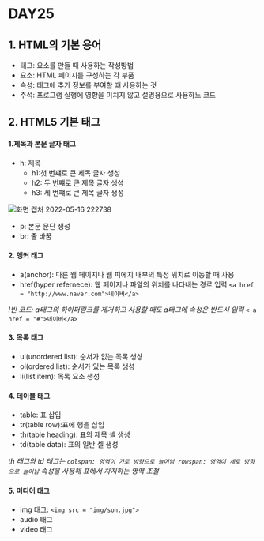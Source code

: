 # DAY25

## 1. HTML의 기본 용어

* 태그: 요소를 만들 때 사용하는 작성방법
* 요소: HTML 페이지를 구성하는 각 부품
* 속성: 태그에 추가 정보를 부여할 떄 사용하는 것
* 주석: 프로그램 실행에 영향을 미치지 않고 설명용으로 사용하느 코드  <!--  -->

## 2. HTML5 기본 태그

#### 1.제목과 본문 글자 태그
* h: 제목
  *   h1:첫 번쨰로 큰 제목 글자 생성
  *   h2: 두 번쨰로 큰 제목 글자 생성
  *   h3: 세 번쨰로 큰 제목 글자 생성

![화면 캡처 2022-05-16 222738](https://user-images.githubusercontent.com/103159709/168603441-5807c325-f042-4c16-86f7-235bdd64cfd9.png)

  
* p: 본문 문단 생성
* br: 줄 바꿈

#### 2. 앵커 태그
* a(anchor): 다른 웹 페이지나 웹 피에지 내부의 특정 위치로 이동할 때 사용
* href(hyper refernece): 웹 페이지나 파일의 위치를 나타내는 경로 입력
 `<a href = "http://www.naver.com">네이버</a>`
 
*!빈 코드: a태그의 하이퍼링크를 제거하고 사용할 때도 a태그에 속성은 반드시 입력*
`< a href = "#">네이버</a>`

#### 3. 목록 태그
* ul(unordered list): 순서가 없는 목록 생성
* ol(ordered list): 순서가 있는 목록 생성
* li(list item): 목록 요소 생성

#### 4. 테이블 태그
* table: 표 삽입
* tr(table row):표에 행을 삽입
* th(table heading): 표의 제목 셀 생성
* td(table data): 표의 일반 셀 생성

*th 태그와 td 태그는 `colspan: 영역이 가로 방향으로 늘어남 rowspan: 영역이 세로 방향으로 늘어남` 속성을 사용해 표에서 차지하는 영역 조절* 


#### 5. 미디어 태그
* img 태그: `<img src = "img/son.jpg">`
* audio 태그
* video 태그
